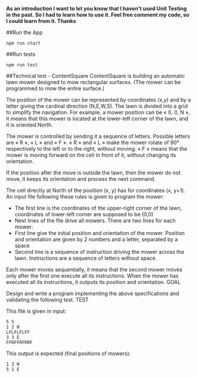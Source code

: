 **As an introduction I want to let you know that I haven't used Unit Testing in the past. So I had to learn how to use it.
Feel free comment my code, so I could learn from it. Thanks**

##Run the App
```
npm run start
```
##Run tests
```
npm run test
```

##Technical test - ContentSquare
ContentSquare is building an automatic lawn mower designed to mow rectangular surfaces.
(The mower can be programmed to mow the entire surface.)

The position of the mower can be represented by coordinates (x,y) and by a letter giving the
cardinal direction (N,E,W,S). The lawn is divided into a grid to simplify the navigation.
For example, a mower position can be « 0, 0, N », it means that this mower is located at the
lower-left corner of the lawn, and it is oriented North.

The mower is controlled by sending it a sequence of letters. Possible letters are « R », « L »
and « F ». « R » and « L » make the mower rotate of 90° respectively to the left or to the
right, without moving. « F » means that the mower is moving forward on the cell in front of it,
without changing its orientation.

If the position after the move is outside the lawn, then the mower do not move, it keeps its
orientation and process the next command.

The cell directly at North of the position (x, y) has for coordinates (x, y+1).
An input file following these rules is given to program the mower:

* The first line is the coordinates of the upper-right corner of the lawn, coordinates of
lower-left corner are supposed to be (0,0)
* Next lines of the file drive all mowers. There are two lines for each mower:
* First line give the initial position and orientation of the mower. Position and orientation
are given by 2 numbers and a letter, separated by a space
* Second line is a sequence of instruction driving the mower across the lawn. Instructions
are a sequence of letters without space.

Each mower moves sequentially, it means that the second mower moves only after the first
one execute all its instructions.
When the mower has executed all its instructions, it outputs its position and orientation.
GOAL

Design and write a program implementing the above specifications and validating the following
test.
TEST

This file is given in input:
```
5 5
1 2 N
LFLFLFLFF
3 3 E
FFRFFRFRRF
```
This output is expected (final positions of mowers):
```
1 3 N
5 1 E
```
